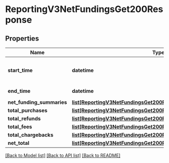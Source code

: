 # ReportingV3NetFundingsGet200Response

## Properties
Name | Type | Description | Notes
------------ | ------------- | ------------- | -------------
**start_time** | **datetime** | Valid report Start Date in **ISO 8601 format**. Please refer the following link to know more about ISO 8601 format. - https://xml2rfc.tools.ietf.org/public/rfc/html/rfc3339.html#anchor14  **Example:** - yyyy-MM-dd&#39;T&#39;HH:mm:ss.SSSZZ  | [optional] 
**end_time** | **datetime** | Valid report End Date in **ISO 8601 format** **Example date format:** - yyyy-MM-dd&#39;T&#39;HH:mm:ss.SSSZZ  | [optional] 
**net_funding_summaries** | [**list[ReportingV3NetFundingsGet200ResponseNetFundingSummaries]**](ReportingV3NetFundingsGet200ResponseNetFundingSummaries.md) | List of Netfunding summary objects | [optional] 
**total_purchases** | [**list[ReportingV3NetFundingsGet200ResponseTotalPurchases]**](ReportingV3NetFundingsGet200ResponseTotalPurchases.md) | List of total purchases currency wise | [optional] 
**total_refunds** | [**list[ReportingV3NetFundingsGet200ResponseTotalPurchases]**](ReportingV3NetFundingsGet200ResponseTotalPurchases.md) | List of total refunds currency wise | [optional] 
**total_fees** | [**list[ReportingV3NetFundingsGet200ResponseTotalPurchases]**](ReportingV3NetFundingsGet200ResponseTotalPurchases.md) | List of total fees currency wise | [optional] 
**total_chargebacks** | [**list[ReportingV3NetFundingsGet200ResponseTotalPurchases]**](ReportingV3NetFundingsGet200ResponseTotalPurchases.md) | List of total chargebacks currency wise | [optional] 
**net_total** | [**list[ReportingV3NetFundingsGet200ResponseTotalPurchases]**](ReportingV3NetFundingsGet200ResponseTotalPurchases.md) | List of new total currency wise | [optional] 

[[Back to Model list]](../README.md#documentation-for-models) [[Back to API list]](../README.md#documentation-for-api-endpoints) [[Back to README]](../README.md)



